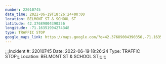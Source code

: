 ```yaml
---
number: 22010745
date_time: 2022-06-19T18:26:24+00:00
location: BELMONT ST & SCHOOL ST
latitude: 42.37689004390356
longitude: -71.16351994274348
type: TRAFFIC STOP
google_maps_link: https://maps.google.com/?q=42.37689004390356,-71.16351994274348
---
```


;;;Incident #: 22010745  Date: 2022-06-19 18:26:24   Type: TRAFFIC STOP;;;Location: BELMONT ST & SCHOOL ST;;;;;;
